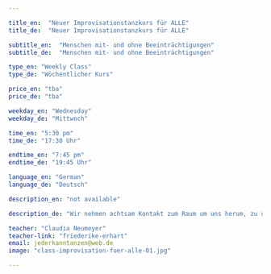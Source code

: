 ```yaml
---

title_en:  "Neuer Improvisationstanzkurs für ALLE"
title_de:  "Neuer Improvisationstanzkurs für ALLE"

subtitle_en:  "Menschen mit- und ohne Beeinträchtigungen"
subtitle_de:  "Menschen mit- und ohne Beeinträchtigungen"

type_en: "Weekly Class"
type_de: "Wöchentlicher Kurs"

price_en: "tba"
price_de: "tba"

weekday_en: "Wednesday"
weekday_de: "Mittwoch"

time_en: "5:30 pm"
time_de: "17:30 Uhr"

endtime_en: "7:45 pm"
endtime_de: "19:45 Uhr"

language_en: "German"
language_de: "Deutsch"

description_en: "not available"

description_de: "Wir nehmen achtsam Kontakt zum Raum um uns herum, zu uns selbst und den Anderen auf und probieren in diesem geschützten Rahmen spielerisch und mit Spaß aus, welche Bewegungen mit uns selbst und den Anderen möglich sind."

teacher: "Claudia Neumeyer"
teacher-link: "friederike-erhart"
email: jederkanntanzen@web.de
image: "class-improvisation-fuer-alle-01.jpg"

---
```




